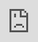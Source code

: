 ```yaml
---
title: Phoenix Wallet - Use Lightning with Self-Custody in 10 Minutes
post_status: publish
featured_image: /_images/Thumbnail-Phoenix-Wallet-Tutorial.jpeg
---
```


<iframe src="https://player.vimeo.com/video/896849263?badge=0&amp;autopause=0&amp;player_id=0&amp;app_id=58479" frameborder="0" allow="autoplay; fullscreen; picture-in-picture" style="position:absolute;top:0;left:0;width:100%;height:100%;" title="Phoenix Wallet Tutorial"></iframe>

<div style="margin-bottom:30px;"></div>

## Here's what you will learn

Find the chapter marks on the right bottom of the video.

- How to download and install the wallet
- How to create a new wallet
- How to backup your wallet with a seed phrase
- How to adjust the app settings according to your needs
- How to receive on-chain sats and open a new channel
- How to look up the transaction details
- How to receive a Lightning payment on your wallet
- How to send sats from your wallet
- How to create an invoice to receive a Lightning payment
- How to send sats from Phoenix (Lightning) to a Bitcoin on-chain address
- How much the payment fees for Phoenix are

## Additional Information
* [Phoenix Wallet FAQs](https://phoenix.acinq.co/faq) by Acinq
* Block Explorer: [Mempool.space](https://mempool.space/)
* [Boltz Exchange](https://boltz.exchange/swap) Swapping Service

## Transcript
Hello everyone. Today we are looking into the Phoenix Wallet, which is a self-custody Lightning wallet. Basically a node on your phone. At phoenix.acinq.co/faq you find answers to the most common questions. Now let's start. 

Let's download the wallet either from the PlayStore for Android or from the Apple store, and then install it. 

We are creating a wallet now and securing that with the seed. And then we will set up our Lightning channel. First, back up the seed. As always, you can display the seed here and write down these 12 words in the correct order on a sheet of paper. Don't make any screenshots or digital copies. It'll always gives you access to your funds. 

Now let's take a look into the settings. What are the most important settings? First, you can change the units. So you can choose which bitcoin unit you want to see. You can also choose in which fiat currency your bitcoin amount shall be displayed. There are a lot of fiat currencie in the Phoenix wallet, as you can see. I'm going to choose the South African Rand. You can also set an invoice description. So every payment you receive will have a description that you can set here. I'm choosing tips. So every invoice I send out and the payment I receive will have the description tips attached to it. In the channel management option, you can set the maximum fee that you are willing to pay to open your channel or to add new amounts to the channel. So when the channel needs to increase the liquidity, then you need another on-chain transaction. Then we have payment history. This will show you all payments that you've received or sent. Access control, you can lock the wallet the same way as your system is locking your phone. Under recovery phrase, you can find the seed again in case you need to check it. In wallet info, you will see your node ID and your swap in wallet. That's the wallet where funds are being sent to and where automatically a Lightning channel is being created or it's sent to the Lightning channel. And the final wallet is your on chain wallet derived from the seed. This means, when channel needs to be closed that's the final wallet where the funds will be sent to. Payment channels, here we will find the payment channel as soon as we have created one. Close channel, only close the channel if you know what you're doing. Your funds will be redirected on-chain to your final destination wallet. Okay, now our wallet is ready. 

Let's receive some sats to open our channel. It's advisable to open a bigger channel and then you can send the amount of bitcoin back to your other wallet. So then you have liquidity for the future. If you don't do that and you only open a small channel, then you will need more liquidity and need to buy liquidity or to send more funds, more on-chain funds maybe to your channel. And that costs transaction fees on-chain transaction fees. And now in times where the on-chain fees are so high, it's advisable to better maybe buy some liquidity from Phoenix, which is possible in your wallet or use Lightning funds to make your channel bigger. So use a higher amount than $20 if you can afford and send the amount you don't need back. Then you have a reserve in your channel to add funds, incoming funds. 

So we are now sending an on-chain transaction to the Phoenix Wallet. And now we are waiting for the payment to be incoming so that the Phoenix wallet then opens a channel. So here we see now that a payment is incoming and we check on mempool.space for the confirmation. The transaction is still pending. It'll take 10 minutes, 20 minutes maybe, depending on the transaction fee you set. Now, as you see, we've got one confirmation and now we are checking, yes, it has arrived. But to open the channel, we need 3 confirmations. So we need to wait longer. Now we got 3 of 3 confirmations. And now we go to payment channels and we see that we have successfully opened a channel on the Lightning Network. Your wallet is now a part of the Lightning Network. Here you can see the fees that have been paid, the mining fees and the service fees from Phoenix for an incoming Lightning payment that opened a channel. 

You can look up the fees in detail on the detail page where you also can check the transaction ID. Like this transaction ID is the same as this one here. This was the transaction that we sent on-chain to Phoenix's on-chain address. And then Phoenix used a second on-chain transaction. On the bottom, you can see the ID, which opened the channel. 

Now let's receive sats from another Lightning wallet like the Breez wallet. Now in the Phoenix wallet, you create an invoice, the other person can now send you a tip, and now you find the description again that we put in before as an invoice description. So from the Breez Wallet, we are sending 100 satoshis via Lightning to our Phoenix wallet. And here it is. And this is a Bitcoin payment. It's super fast received, you don't need to wait for confirmations, and you have basically almost no fees when receiving Lightning. And we can also see the channel, not the size hasn't increased, but the amount of funds, the amount of sats inside of the channel has increased. 

So now we send some sats from the Phoenix wallet. Now in the Breez wallet, we create an invoice for 121 sats, call it "test receive" and create the invoice. We can send it via a messenger or the other person is around. Then we can scan the QR code of the Lightning invoice and we can check everything if, if everything is correct. And as you can see, Phoenix charges a small fee for sending satoshis. And it's there. Now let's take a look to the payment channel. What I wrote on the left hand side is actually incorrect. The payment channel has not gotten smaller. The funds inside of the payment channel have gotten less because we sent something out. 

Now let's receive an amount. We create an invoice, we add an amount to the invoice. So 300 satoshis, and now we are creating the invoice, including the amount. We are scanning the invoice QR and we can see it's 300 satoshis for tips. And it's there. This is how fast Lightning payments are going. Let's look into the payment channel. The funds inside the channel have changed again. 

What you also can do with Phoenix is send from Lightning to an on-chain address, but it's not really a good idea. Why? Because when you send from your Lightning channel to an on-chain address, the capacity of your payment channel decreases. It's getting less. You don't want that. Better to use Boltz exchange swap service to swap out from Lightning to on-chains to save for the long term because you might not want to have a high amount on a Lightning wallet, which is a hot wallet. You can't secure it with a hardware wallet, but you can do that with on-chain. And secondly, in this example, I used a very small amount to send it on-chain, which is a mistake now because now the fees have risen so much that the fee for one transaction that I would need to pay this small amount from my on-chain UTXO would be higher than the value of the on chain UTXO. So for several reasons, use Lightning to send from your Lightning wallet. 

And now let's look into the fees. Sending via Lightning costs you 0.4% + 4 sats per payment. Receiving via Lightning is free, except when your Lightning capacity doesn't allow to receive anymore. Then the channel needs splicing and needs more capacity. And this will cost you the mining fees from on-chain and 1000 satoshis one time. Sending on chain costs you only the mining fees that you can set yourself (the on chain mining fees are that). And finally, you can request more inbound liquidity directly in your Phoenix wallet. So you won't need to send an on-chain transaction to increase the capacity of your payment channel. In a high fee environment like currently where you have sometimes $20, $30, $40 to pay for an on-chain transaction, it might be a great idea to request inbound liquidity directly in Phoenix. 

Thanks for watching. I've got one question for you. Did you know that all my work is free to use and I am not sponsored by any companies to stay an independent source of Bitcoin education and knowledge. Therefore, please consider donating towards my non-profit initiative Bitcoin For Fairness or join my membership program Crack The Orange where you not only can learn more about Bitcoin, but will also have access to me. You can ask me questions for my Live Call and you will receive the newest content first and be a part of a greater community of learners. You can learn more about these options at anita.link/donate. Thank you very much.
